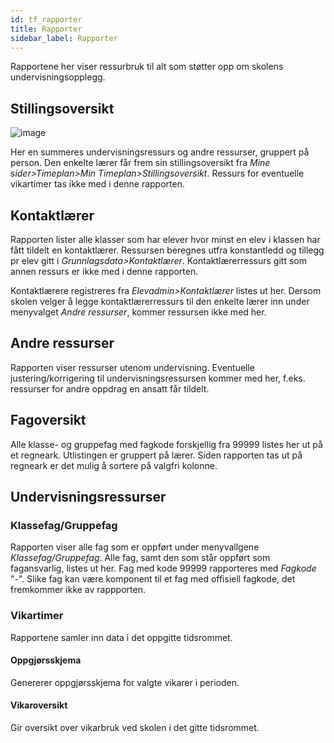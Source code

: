 ```yaml
---
id: tf_rapporter
title: Rapporter
sidebar_label: Rapporter
---
```

Rapportene her viser ressurbruk til alt som støtter opp om skolens undervisningsopplegg. 

## Stillingsoversikt
![image](https://github.com/user-attachments/assets/fc6edac1-92c1-44f4-a791-cda506d58ef3)

Her en summeres undervisningsressurs og andre ressurser, gruppert på person. Den enkelte lærer får frem sin stillingsoversikt fra _Mine sider>Timeplan>Min Timeplan>Stillingsoversikt_.
Ressurs for eventuelle vikartimer tas ikke med i denne rapporten.


## Kontaktlærer
Rapporten lister alle klasser som har elever hvor minst en elev i klassen har fått tildelt en kontaktlærer. Ressursen beregnes utfra konstantledd og tillegg pr elev gitt i _Grunnlagsdata>Kontaktlærer_. Kontaktlærerressurs gitt som annen ressurs er ikke med i denne rapporten. 

Kontaktlærere registreres fra _Elevadmin>Kontaktlærer_ listes ut her. Dersom  skolen velger å legge kontaktlærerressurs til den enkelte lærer inn under menyvalget _Andre ressurser_, kommer ressursen ikke med her.

## Andre ressurser
Rapporten viser ressurser utenom undervisning. Eventuelle justering/korrigering til undervisningsressursen kommer med her, f.eks. ressurser for andre oppdrag en ansatt får tildelt. 

## Fagoversikt
Alle klasse- og gruppefag med fagkode forskjellig fra 99999 listes her ut på et regneark. Utlistingen er gruppert på lærer. Siden rapporten tas ut på regneark er det mulig å sortere på valgfri kolonne.

## Undervisningsressurser

### Klassefag/Gruppefag
Rapporten viser alle fag som er oppført under menyvallgene _Klassefag/Gruppefag_.
Alle fag, samt den som står oppført som fagansvarlig, listes ut her. 
Fag med kode 99999 rapporteres med _Fagkode_ "-". Slike fag kan være komponent til et fag med offisiell fagkode, det fremkommer ikke av rappporten. 

### Vikartimer
Rapportene samler inn data i det oppgitte tidsrommet.

#### Oppgjørsskjema
Genererer oppgjørsskjema for valgte vikarer i perioden.

#### Vikaroversikt
Gir oversikt over vikarbruk ved skolen i det gitte tidsrommet.

